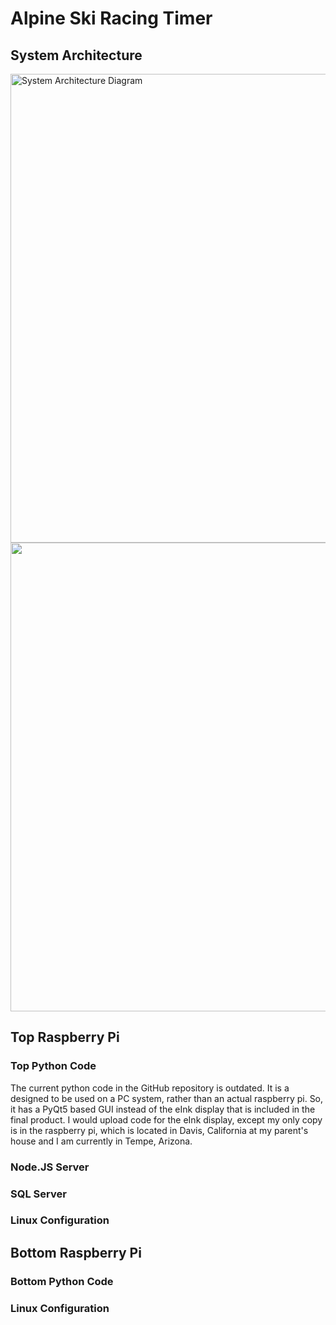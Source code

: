 # Alpine Ski Racing Timer

## System Architecture

<img width=750 alt="System Architecture Diagram" src="https://user-images.githubusercontent.com/90717831/153794187-3a2d924e-e8b6-44ff-8e26-b49ccfc2ff9f.png">

<img width=750 src="https://user-images.githubusercontent.com/90717831/153795193-1965a564-5203-4cbf-95af-d997cd457424.png">

## Top Raspberry Pi

### Top Python Code
The current python code in the GitHub repository is outdated. It is a designed to be used on a PC system, rather than an actual raspberry pi. So, it has a PyQt5 based GUI instead of the eInk display that is included in the final product. I would upload code for the eInk display, except my only copy is in the raspberry pi, which is located in Davis, California at my parent's house and I am currently in Tempe, Arizona.

### Node.JS Server

### SQL Server

### Linux Configuration

## Bottom Raspberry Pi

### Bottom Python Code

### Linux Configuration
